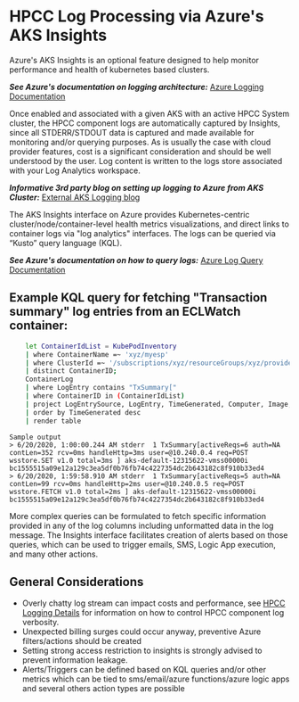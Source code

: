 # HPCC Log Processing via Azure's AKS Insights

Azure's AKS Insights is an optional feature designed to help monitor performance and health of kubernetes based clusters.

***See Azure's documentation on logging architecture:*** [Azure Logging Documentation](https://docs.microsoft.com/en-us/azure/architecture/microservices/logging-monitoring#logging)

Once enabled and associated with a given AKS with an active HPCC System cluster, the HPCC component logs are automatically captured by Insights, since all STDERR/STDOUT data is captured and made available for monitoring and/or querying purposes. As is usually the case with cloud provider features, cost is a significant consideration and should be well understood by the user. Log content is written to the logs store associated with your Log Analytics workspace.

***Informative 3rd party blog on setting up logging to Azure from AKS Cluster:*** [External AKS Logging blog](https://trstringer.com/native-azure-logging-aks/)

The AKS Insights interface on Azure provides Kubernetes-centric cluster/node/container-level health metrics visualizations, and direct links to container logs via "log analytics" interfaces. The logs can be queried via “Kusto” query language (KQL). 

***See Azure's documentation on how to query logs:*** [Azure Log Query Documentation](https://docs.microsoft.com/en-us/azure/azure-monitor/containers/container-insights-log-query)

## Example KQL query for fetching "Transaction summary" log entries from an ECLWatch container:

```bash
    let ContainerIdList = KubePodInventory
    | where ContainerName =~ 'xyz/myesp'
    | where ClusterId =~ '/subscriptions/xyz/resourceGroups/xyz/providers/Microsoft.ContainerService/managedClusters/aks-clusterxyz'
    | distinct ContainerID;
    ContainerLog
    | where LogEntry contains "TxSummary["
    | where ContainerID in (ContainerIdList)
    | project LogEntrySource, LogEntry, TimeGenerated, Computer, Image, Name, ContainerID
    | order by TimeGenerated desc
    | render table
```
    Sample output
    > 6/20/2020, 1:00:00.244 AM	stderr	1 TxSummary[activeReqs=6 auth=NA contLen=352 rcv=0ms handleHttp=3ms user=@10.240.0.4 req=POST wsstore.SET v1.0 total=3ms ] aks-default-12315622-vmss00000i  bc1555515a09e12a129c3ea5df0b76fb74c4227354dc2b643182c8f910b33ed4
    > 6/20/2020, 1:59:58.910 AM stderr	1 TxSummary[activeReqs=5 auth=NA contLen=99 rcv=0ms handleHttp=2ms user=@10.240.0.5 req=POST wsstore.FETCH v1.0 total=2ms ] aks-default-12315622-vmss00000i bc1555515a09e12a129c3ea5df0b76fb74c4227354dc2b643182c8f910b33ed4

More complex queries can be formulated to fetch specific information provided in any of the log columns including unformatted data in the log message. The Insights interface facilitates creation of alerts based on those queries, which can be used to trigger emails, SMS, Logic App execution, and many other actions.

## General Considerations
- Overly chatty log stream can impact costs and performance, see [HPCC Logging Details](https://github.com/hpcc-systems/HPCC-Platform/tree/master/helm/examples/logging#hpcc-systems-application-level-logging-details) for information on how to control HPCC component log verbosity.
- Unexpected billing surges could occur anyway, preventive Azure filters/actions should be created
- Setting strong access restriction to insights is strongly advised to prevent information leakage.
- Alerts/Triggers can be defined based on KQL queries and/or other metrics which can be tied to sms/email/azure functions/azure logic apps and several others action types are possible
